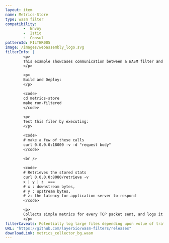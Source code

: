 ```yaml
---
layout: item
name: Metrics-Store
type: wasm filter
compatibility:
        -  Envoy
        -  Istio
        -  Consul
patternId: FILTER005
image: /images/webassembly_logo.svg
filterInfo: |
        <p>
        This example showcases communication between a WASM filter and a service via shared queue. It combines the <b>Singleton-HTTP-Call</b> and <b>TCP-Metrics</b> examples. The filter collects metrics and enqueues it onto the queue while the service dequeues it and sends it to upstream server where it is stored.
        </p>

        <p>
        Build and Deploy:
        </p>

        <code>
        cd metrics-store
        make run-filtered
        </code>
        
        <p>
        Test this filer by executing:
        </p>

        <code>
        # make a few of these calls
        curl 0.0.0.0:18000 -v -d "request body" 
        </code>
        
        <br />

        <code>
        # Retrieves the stored stats
        curl 0.0.0.0:8080/retrieve -v 
        x | y | z  === 
        # x : downstream bytes, 
        # y : upstream bytes, 
        # z: the latency for application server to respond 
        </code>

        <p>
        Collects simple metrics for every TCP packet sent, and logs it down.
        </p>
filterCaveats: Potentially log large files depending upon volue of traffic handled.
URL: "https://github.com/layer5io/wasm-filters/releases"
downloadLink: metrics_collector_bg.wasm
---
```


